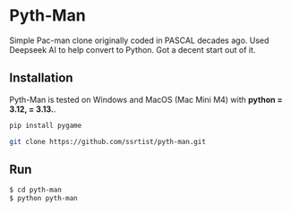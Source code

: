 # Pyth-Man
Simple Pac-man clone originally coded in PASCAL decades ago. Used Deepseek AI to help convert to Python. Got a decent start out of it.

## Installation
Pyth-Man is tested on Windows and MacOS (Mac Mini M4) with **python = 3.12, = 3.13.**.

```bash
pip install pygame
```

```bash
git clone https://github.com/ssrtist/pyth-man.git
```

## Run

```bash
$ cd pyth-man
$ python pyth-man
```
